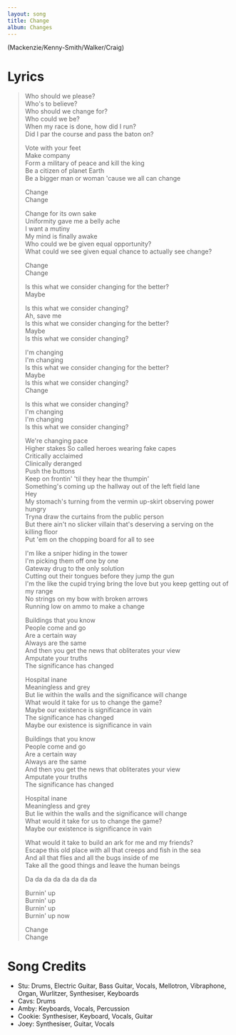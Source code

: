 ```yaml
---
layout: song
title: Change
album: Changes
---
```


(Mackenzie/Kenny-Smith/Walker/Craig)

# Lyrics

> Who should we please?  
> Who's to believe?  
> Who should we change for?  
> Who could we be?  
> When my race is done, how did I run?  
> Did I par the course and pass the baton on?  
>  
> Vote with your feet  
> Make company  
> Form a military of peace and kill the king  
> Be a citizen of planet Earth  
> Be a bigger man or woman 'cause we all can change  
>  
> Change  
> Change  
>  
> Change for its own sake  
> Uniformity gave me a belly ache  
> I want a mutiny  
> My mind is finally awake  
> Who could we be given equal opportunity?  
> What could we see given equal chance to actually see change?  
>  
> Change  
> Change  
>  
> Is this what we consider changing for the better?  
> Maybe  
>  
> Is this what we consider changing?  
> Ah, save me  
> Is this what we consider changing for the better?   
> Maybe  
> Is this what we consider changing?  
>  
> I'm changing  
> I'm changing  
> Is this what we consider changing for the better?  
> Maybe  
> Is this what we consider changing?  
> Change  
>  
> Is this what we consider changing?  
> I'm changing  
> I'm changing  
> Is this what we consider changing?  
>  
> We're changing pace  
> Higher stakes 
> So called heroes wearing fake capes  
> Critically acclaimed  
> Clinically deranged  
> Push the buttons  
> Keep on frontin' 'til they hear the thumpin'  
> Something's coming up the hallway out of the left field lane  
> Hey  
> My stomach's turning from the vermin up-skirt observing power hungry  
> Tryna draw the curtains from the public person  
> But there ain't no slicker villain that's deserving a serving on the killing floor  
> Put 'em on the chopping board for all to see  
>  
> I'm like a sniper hiding in the tower  
> I'm picking them off one by one  
> Gateway drug to the only solution  
> Cutting out their tongues before they jump the gun  
> I'm the like the cupid trying bring the love but you keep getting out of my range  
> No strings on my bow with broken arrows  
> Running low on ammo to make a change  
>  
> Buildings that you know  
> People come and go  
> Are a certain way  
> Always are the same  
> And then you get the news that obliterates your view  
> Amputate your truths  
> The significance has changed  
>  
> Hospital inane  
> Meaningless and grey  
> But lie within the walls and the significance will change  
> What would it take for us to change the game?  
> Maybe our existence is significance in vain  
> The significance has changed  
> Maybe our existence is significance in vain  
>  
> Buildings that you know  
> People come and go  
> Are a certain way  
> Always are the same  
> And then you get the news that obliterates your view  
> Amputate your truths  
> The significance has changed  
>  
> Hospital inane  
> Meaningless and grey  
> But lie within the walls and the significance will change  
> What would it take for us to change the game?  
> Maybe our existence is significance in vain  
>  
> What would it take to build an ark for me and my friends?  
> Escape this old place with all that creeps and fish in the sea  
> And all that flies and all the bugs inside of me  
> Take all the good things and leave the human beings  
>  
> Da da da da da da da da  
>  
> Burnin' up  
> Burnin' up  
> Burnin' up  
> Burnin' up now  
>  
> Change  
> Change  

# Song Credits

* Stu: Drums, Electric Guitar, Bass Guitar, Vocals, Mellotron, Vibraphone, Organ, Wurlitzer, Synthesiser, Keyboards
* Cavs: Drums
* Amby: Keyboards, Vocals, Percussion
* Cookie: Synthesiser, Keyboard, Vocals, Guitar
* Joey: Synthesiser, Guitar, Vocals
